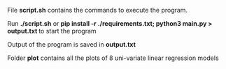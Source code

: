 <p>
  File <strong>script.sh</strong> contains the commands to execute the program.
</p>
<p>
  Run <strong>./script.sh</strong> or
  <strong>
    pip install -r ./requirements.txt; python3 main.py > output.txt
  </strong>
  to start the program
</p>
<p>Output of the program is saved in <strong>output.txt</strong></p>
<p>
  Folder <strong>plot</strong> contains all the plots of 8 uni-variate linear
  regression models
</p>
